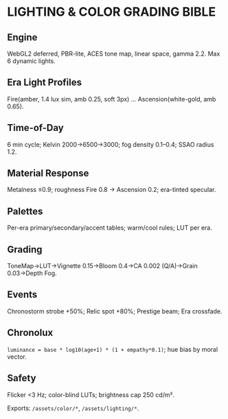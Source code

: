 # LIGHTING & COLOR GRADING BIBLE

## Engine
WebGL2 deferred, PBR-lite, ACES tone map, linear space, gamma 2.2. Max 6 dynamic lights.

## Era Light Profiles
Fire(amber, 1.4 lux sim, amb 0.25, soft 3px) … Ascension(white-gold, amb 0.65).

## Time-of-Day
6 min cycle; Kelvin 2000→6500→3000; fog density 0.1–0.4; SSAO radius 1.2.

## Material Response
Metalness ≤0.9; roughness Fire 0.8 → Ascension 0.2; era-tinted specular.

## Palettes
Per-era primary/secondary/accent tables; warm/cool rules; LUT per era.

## Grading
ToneMap→LUT→Vignette 0.15→Bloom 0.4→CA 0.002 (Q/A)→Grain 0.03→Depth Fog.

## Events
Chronostorm strobe +50%; Relic spot +80%; Prestige beam; Era crossfade.

## Chronolux
`luminance = base * log10(age+1) * (1 + empathy*0.1)`; hue bias by moral vector.

## Safety
Flicker <3 Hz; color-blind LUTs; brightness cap 250 cd/m².

Exports: `/assets/color/*`, `/assets/lighting/*`.
